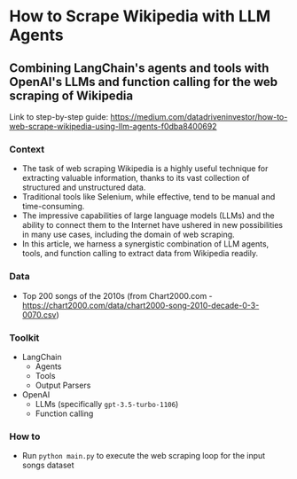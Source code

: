 # How to Scrape Wikipedia with LLM Agents
## Combining LangChain's agents and tools with OpenAI's LLMs and function calling for the web scraping of Wikipedia

Link to step-by-step guide: https://medium.com/datadriveninvestor/how-to-web-scrape-wikipedia-using-llm-agents-f0dba8400692

### Context
- The task of web scraping Wikipedia is a highly useful technique for extracting valuable information, thanks to its vast collection of structured and unstructured data. 
- Traditional tools like Selenium, while effective, tend to be manual and time-consuming.
- The impressive capabilities of large language models (LLMs) and the ability to connect them to the Internet have ushered in new possibilities in many use cases, including the domain of web scraping.
- In this article, we harness a synergistic combination of LLM agents, tools, and function calling to extract data from Wikipedia readily.

### Data
- Top 200 songs of the 2010s (from Chart2000.com - https://chart2000.com/data/chart2000-song-2010-decade-0-3-0070.csv)

### Toolkit
- LangChain
  - Agents
  - Tools
  - Output Parsers
-  OpenAI
   - LLMs (specifically `gpt-3.5-turbo-1106`)
   - Function calling


### How to
- Run `python main.py` to execute the web scraping loop for the input songs dataset
